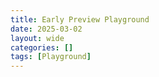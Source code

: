 ```yaml
---
title: Early Preview Playground
date: 2025-03-02
layout: wide
categories: []
tags: [Playground]
---
```

<style>
/* Table */
.playground {
   box-sizing: border-box;
   height: 100%;
   height: calc(100vh - 128px);
}

.toolbar {
   overflow: hidden;
   padding: 0 2rem;
   height: 30px;
   width: 100%;
   user-select: none;
   -moz-user-select: none;
   -webkit-user-select: none;
   -ms-user-select: none;
}

.toolbar button:not(:first-child) {
   padding-left: 0.4rem;
}

.toolbar button:not(:last-child) {
   padding-right: 0.4rem;
}

.toolbar .fa-solid {
   position: relative;
   top: 1px;
}

.toolbar span.dot::before {
   content: "·";
   margin: 0 3px 0 4px;
   color: var(--text-color);
}

.toolbar span.separator {
   border-left: 1px solid var(--text-color);
   margin: 0 5px 0 10px;
}

.toolbar span.separator + span.separator {
   display: none;
}

.viewer-row {
   display: flex;
   height: calc(100% - 30px);
   border-top: 1px solid var(--main-border-color);
}

.viewer-column {
   flex: 50%;
   width: 50%;
   height: 100%;
}

/* Editor */

#editor, .console {
   border: none;
   width: 100%;
   height: 100%;
   resize: none;
   font-family: monospace;
   font-size: 0.8rem;
   line-height: 1.4;
   white-space: pre;
}

.monaco-editor,
.monaco-editor .margin,
.monaco-editor-background,
canvas.minimap-decorations-layer {
   outline: none;
   background-color: inherit;
}

.console {
   background: var(--playground-console-background);
   padding: 0.5rem;
   height: 50%;
}

.content x3d-canvas, x3d-canvas {
   display: block;
   width: 100%;
   height: 50%;
   aspect-ratio: unset;
}

/* Console */

.console {
   overflow: scroll;
}

span.info {
   color: var(--system-blue);
}

span.warn {
   color: var(--system-yellow);
}

span.error {
   color: var(--system-red);
}
</style>

<!-- Also change version in playground.js! -->
<script defer src="https://cdn.jsdelivr.net/npm/monaco-editor@0.52.0/min/vs/loader.js"></script>
<script type="module" src="/preview/assets/playground/playground.mjs"></script>

<div class="playground">
   <div class="toolbar"></div>
   <div class="viewer-row">
      <div class="viewer-column1 viewer-column">
         <x3d-canvas splashScreen="false" debug="true" contentScale="auto" xrSessionMode="IMMERSIVE_AR"></x3d-canvas>
         <div class="console"></div>
      </div>
      <div class="viewer-column2 viewer-column"><div id="editor"></div></div>
   </div>
</div>
